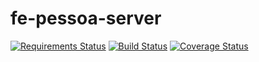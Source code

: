 # fe-pessoa-server

[![Requirements Status](https://requires.io/github/fernandoe/fe-pessoa-server/requirements.svg?branch=master)](https://requires.io/github/fernandoe/fe-pessoa-server/requirements/?branch=master)
[![Build Status](https://travis-ci.org/fernandoe/fe-pessoa-server.svg?branch=master)](https://travis-ci.org/fernandoe/fe-pessoa-server)
[![Coverage Status](https://coveralls.io/repos/github/fernandoe/fe-pessoa-server/badge.svg?branch=master)](https://coveralls.io/github/fernandoe/fe-pessoa-server?branch=master)
